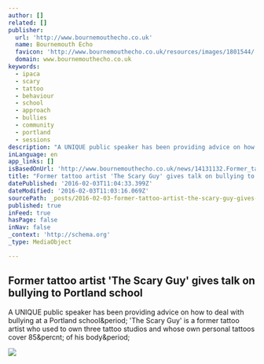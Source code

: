 ```yaml
---
author: []
related: []
publisher:
  url: 'http://www.bournemouthecho.co.uk'
  name: Bournemouth Echo
  favicon: 'http://www.bournemouthecho.co.uk/resources/images/1801544/'
  domain: www.bournemouthecho.co.uk
keywords:
  - ipaca
  - scary
  - tattoo
  - behaviour
  - school
  - approach
  - bullies
  - community
  - portland
  - sessions
description: "A UNIQUE public speaker has been providing advice on how to deal with bullying at a Portland school. 'The Scary Guy' is a former tattoo artist who used to own three tattoo studios and whose own personal tattoos cover 85% of his body."
inLanguage: en
app_links: []
isBasedOnUrl: 'http://www.bournemouthecho.co.uk/news/14131132.Former_tattoo_artist____The_Scary_Guy____gives_talk_on_bullying_to_Portland_school/'
title: "Former tattoo artist 'The Scary Guy' gives talk on bullying to Portland school"
datePublished: '2016-02-03T11:04:33.399Z'
dateModified: '2016-02-03T11:03:16.069Z'
sourcePath: _posts/2016-02-03-former-tattoo-artist-the-scary-guy-gives-talk-on-bullying.md
published: true
inFeed: true
hasPage: false
inNav: false
_context: 'http://schema.org'
_type: MediaObject

---
```

<article style=""><h1>Former tattoo artist 'The Scary Guy' gives talk on bullying to Portland school</h1><p>A UNIQUE public speaker has been providing advice on how to deal with bullying at a Portland school&amp;period; 'The Scary Guy' is a former tattoo artist who used to own three tattoo studios and whose own personal tattoos cover 85&amp;percnt; of his body&amp;period;</p><img src="http://www.bournemouthecho.co.uk/resources/images/4533772/" /></article>